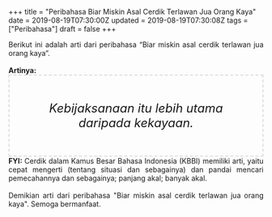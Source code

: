 +++
title = "Peribahasa Biar Miskin Asal Cerdik Terlawan Jua Orang Kaya"
date = 2019-08-19T07:30:00Z
updated = 2019-08-19T07:30:08Z
tags = ["Peribahasa"]
draft = false
+++

<div dir="ltr" style="text-align: left;" trbidi="on"><div style="text-align: justify;">Berikut ini adalah arti dari peribahasa “Biar miskin asal cerdik terlawan jua orang kaya”.</div><br /><div style="text-align: justify;"><b>Artinya:</b></div><div style="border: 2px dashed #ddd; font-size: 24px; height: auto; margin: 0 auto; padding: 50px; text-align: center; width: auto;"><i>Kebijaksanaan itu lebih utama daripada kekayaan.</i></div><div style="text-align: justify;"><b>FYI:</b> Cerdik dalam Kamus Besar Bahasa Indonesia (KBBI) memiliki arti, yaitu cepat mengerti (tentang situasi dan sebagainya) dan pandai mencari pemecahannya dan sebagainya; panjang akal; banyak akal.<br /><br /></div><div style="text-align: justify;">Demikian arti dari peribahasa "Biar miskin asal cerdik terlawan jua orang kaya". Semoga bermanfaat.</div></div>
